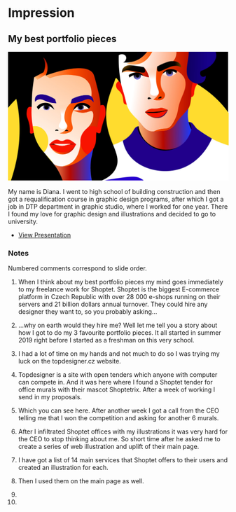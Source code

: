 # Impression

## My best portfolio pieces

![Screenshot from title slide of presentation.](img/0-title.jpg)

My name is Diana. I went to high school of building construction and then got a requalification course in graphic design programs, after which I got a job in DTP department in graphic studio, where I worked for one year. There I found my love for graphic design and illustrations and decided to go to university.

- [View Presentation](presentation.md)

### Notes

Numbered comments correspond to slide order.

1. When I think about my best portfolio pieces my mind goes immediately to my freelance work for Shoptet. Shoptet is the biggest E-commerce platform in Czech Republic with over 28 000 e-shops running on their servers and 21 billion dollars annual turnover. They could hire any designer they want to, so you probably asking…

2. …why on earth would they hire me?
Well let me tell you a story about how I got to do my 3 favourite portfolio pieces. 
It all started in summer 2019 right before I started as a freshman on this very school.

3. I had a lot of time on my hands and not much to do so I was trying my luck on the topdesigner.cz website.

4. Topdesigner is a site with open tenders which anyone with computer can compete in. And it was here where I found a Shoptet tender for office murals with their mascot Shoptetrix. After a week of working I send in my proposals.

5. Which you can see here. After another week I got a call from the CEO telling me that I won the competition and asking for another 6 murals.

6. After I infiltrated Shoptet offices with my illustrations it was very hard for the CEO to stop thinking about me. So short time after he asked me to create a series of web illustration and uplift of their main page.

7. I have got a list of 14 main services that Shoptet offers to their users and created an illustration for each.

8. Then I used them on the main page as well. 

9.

10.
